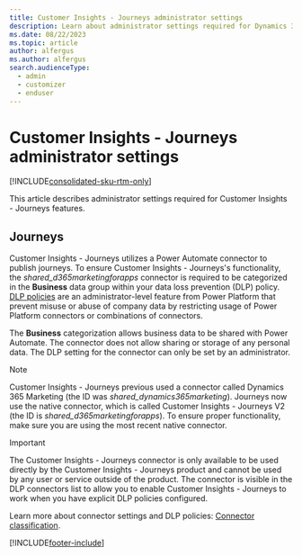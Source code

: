```yaml
---
title: Customer Insights - Journeys administrator settings
description: Learn about administrator settings required for Dynamics 365 Customer Insights - Journeys.
ms.date: 08/22/2023
ms.topic: article
author: alfergus
ms.author: alfergus
search.audienceType: 
  - admin
  - customizer
  - enduser
---
```


# Customer Insights - Journeys administrator settings

[!INCLUDE[consolidated-sku-rtm-only](./includes/consolidated-sku-rtm-only.md)]

This article describes administrator settings required for Customer Insights - Journeys features.

## Journeys

Customer Insights - Journeys utilizes a Power Automate connector to publish journeys. To ensure Customer Insights - Journeys's functionality, the *shared_d365marketingforapps* connector is required to be categorized in the **Business** data group within your data loss prevention (DLP) policy. [DLP policies](/power-platform/admin/wp-data-loss-prevention) are an administrator-level feature from Power Platform that prevent misuse or abuse of company data by restricting usage of Power Platform connectors or combinations of connectors.

The **Business** categorization allows business data to be shared with Power Automate. The connector does not allow sharing or storage of any personal data. The DLP setting for the connector can only be set by an administrator.

> [!NOTE]
> Customer Insights - Journeys previous used a connector called Dynamics 365 Marketing (the ID was *shared_dynamics365marketing*). Journeys now use the native connector, which is called Customer Insights - Journeys V2 (the ID is *shared_d365marketingforapps*). To ensure proper functionality, make sure you are using the most recent native connector.

> [!IMPORTANT]
> The Customer Insights - Journeys connector is only available to be used directly by the Customer Insights - Journeys product and cannot be used by any user or service outside of the product. The connector is visible in the DLP connectors list to allow you to enable Customer Insights - Journeys to work when you have explicit DLP policies configured.

Learn more about connector settings and DLP policies: [Connector classification](/power-platform/admin/dlp-connector-classification).

[!INCLUDE[footer-include](./includes/footer-banner.md)]
